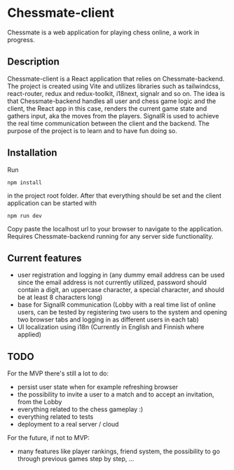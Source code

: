 # Chessmate-client

Chessmate is a web application for playing chess online, a work in progress.

## Description

Chessmate-client is a React application that relies on Chessmate-backend. The project is created using Vite and utilizes libraries such as tailwindcss, react-router, redux and redux-toolkit, i18next, signalr and so on. The idea is that Chessmate-backend handles all user and chess game logic and the client, the React app in this case, renders the current game state and gathers input, aka the moves from the players. SignalR is used to achieve the real time communication between the client and the backend. The purpose of the project is to learn and to have fun doing so.

## Installation

Run

```
npm install
```
in the project root folder. After that everything should be set and the client application can be started with
```
npm run dev
```
Copy paste the localhost url to your browser to navigate to the application. Requires Chessmate-backend running for any server side functionality.

## Current features
- user registration and logging in (any dummy email address can be used since the email address is not currently utilized, password should contain a digit, an uppercase character, a special character, and should be at least 8 characters long)
- base for SignalR communication (Lobby with a real time list of online users, can be tested by registering two users to the system and opening two browser tabs and logging in as different users in each tab)
- UI localization using i18n (Currently in English and Finnish where applied)

## TODO
For the MVP there's still a lot to do:
- persist user state when for example refreshing browser
- the possibility to invite a user to a match and to accept an invitation, from the Lobby
- everything related to the chess gameplay :)
- everything related to tests
- deployment to a real server / cloud

For the future, if not to MVP:
- many features like player rankings, friend system, the possibility to go through previous games step by step, ...